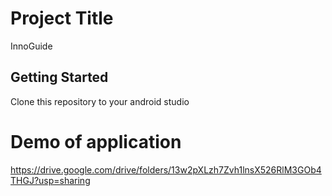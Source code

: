 # Project Title

InnoGuide

## Getting Started
Clone this repository to your android studio

# Demo of application 
https://drive.google.com/drive/folders/13w2pXLzh7Zvh1lnsX526RlM3GOb4THGJ?usp=sharing
